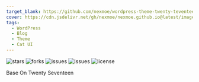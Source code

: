 ```yaml
---
target_blank: https://github.com/nexmoe/wordpress-theme-twenty-teventeen-plus
cover: https://cdn.jsdelivr.net/gh/nexmoe/nexmoe.github.io@latest/images/Cat-UI-For-WordPress-Base-On-Twenty-Seventeen/psb.png
tags:
  - WordPress
  - Blog
  - Theme
  - Cat UI
---
```


![stars](https://img.shields.io/github/stars/nexmoe/wordpress-theme-twenty-teventeen-plus.svg) ![forks](https://img.shields.io/github/forks/nexmoe/wordpress-theme-twenty-teventeen-plus.svg) ![issues](https://img.shields.io/github/issues/nexmoe/wordpress-theme-twenty-teventeen-plus.svg)   ![issues](https://img.shields.io/github/issues-pr/nexmoe/wordpress-theme-twenty-teventeen-plus.svg)  ![license](https://img.shields.io/github/license/nexmoe/wordpress-theme-twenty-teventeen-plus.svg)

Base On Twenty Seventeen

<!--more-->
